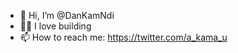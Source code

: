 - 👋 Hi, I’m @DanKamNdi
- 👨‍💻 I love building
- 📫 How to reach me: https://twitter.com/a_kama_u

<!---
DanKamNdi/DanKamNdi is a ✨ special ✨ repository because its `README.md` (this file) appears on your GitHub profile.
You can click the Preview link to take a look at your changes.
--->

